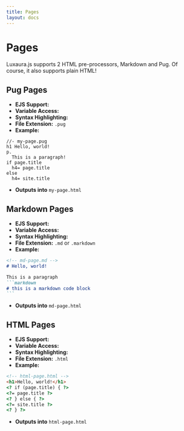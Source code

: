 ```yaml
---
title: Pages
layout: docs
---
```


# Pages
Luxaura.js supports 2 HTML pre-processors, Markdown and Pug. Of course, it also supports plain HTML!

## Pug Pages
- **EJS Support:** <i class="fa fa-check"></i>
- **Variable Access:** <i class="fa fa-check"></i>
- **Syntax Highlighting:** <i class="fa fa-times"></i>
- **File Extension:** `.pug`
- **Example:**
````pug
//- my-page.pug
h1 Hello, world!
p.
  This is a paragraph!
if page.title
  h4= page.title
else
  h4= site.title
````
- **Outputs into** `my-page.html`

## Markdown Pages
- **EJS Support:** <i class="fa fa-times"></i>
- **Variable Access:** <i class="fa fa-times"></i>
- **Syntax Highlighting:** <i class="fa fa-check"></i>
- **File Extension:** `.md` or `.markdown`
- **Example:**
````markdown
<!-- md-page.md -->
# Hello, world!

This is a paragraph
```markdown
# this is a markdown code block
```
````
- **Outputs into** `md-page.html`

## HTML Pages
- **EJS Support:** <i class="fa fa-check"></i>
- **Variable Access:** <i class="fa fa-check"></i>
- **Syntax Highlighting:** <i class="fa fa-times"></i>
- **File Extension:** `.html`
- **Example:**
````html
<!-- html-page.html -->
<h1>Hello, world!</h1>
<? if (page.title) { ?>
<?= page.title ?>
<? } else { ?>
<?= site.title ?>
<? } ?>
````
- **Outputs into** `html-page.html`
